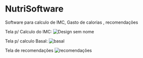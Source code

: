 # NutriSoftware
Software para calculo de IMC, Gasto de calorias , recomendações

Tela p/ Calculo do IMC:
![Design sem nome](https://github.com/UiltonRibeiro/NutriSoftware/assets/125402910/70cdc3e1-6aa4-4652-b199-a4abe3117004)

Tela p/ calculo Basal:
![basal](https://github.com/UiltonRibeiro/NutriSoftware/assets/125402910/32a951e8-5e1f-4916-bb27-d8866e0e3be7)

Tela de recomendações
![recomendações](https://github.com/UiltonRibeiro/NutriSoftware/assets/125402910/117ae82e-c902-4115-96b5-7d8c2d1e6866)



